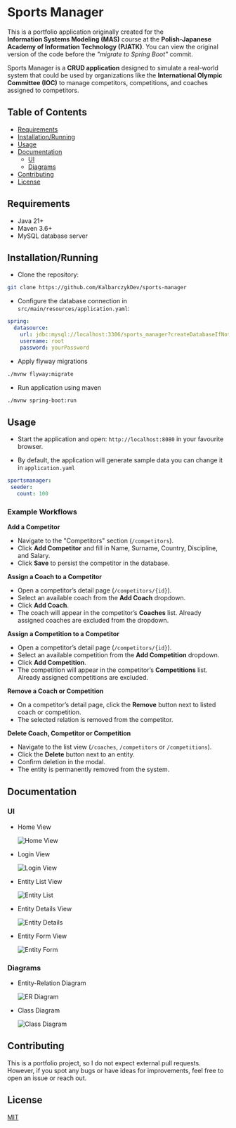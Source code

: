 # Sports Manager

This is a portfolio application originally created for the  
**Information Systems Modeling (MAS)** course at the **Polish-Japanese Academy of Information Technology (PJATK)**.
You can view the original version of the code before the _"migrate to Spring Boot"_ commit.

Sports Manager is a **CRUD application** designed to simulate a real-world system that could be used
by organizations like the **International Olympic Committee (IOC)** to manage competitors, competitions, and coaches
assigned to competitors.

## Table of Contents

- [Requirements](#requirements)
- [Installation/Running](#installationrunning)
- [Usage](#usage)
- [Documentation](#documentation)
    - [UI](#ui)
    - [Diagrams](#diagrams)
- [Contributing](#contributing)
- [License](#license)

## Requirements

- Java 21+
- Maven 3.6+
- MySQL database server

## Installation/Running

* Clone the repository:

```bash
git clone https://github.com/KalbarczykDev/sports-manager
```

* Configure the database connection in `src/main/resources/application.yaml`:

```yaml 
spring:
  datasource:
    url: jdbc:mysql://localhost:3306/sports_manager?createDatabaseIfNotExist=True
    username: root
    password: yourPassword 
```

* Apply flyway migrations

```bash
./mvnw flyway:migrate
```

* Run application using maven

```bash
./mvnw spring-boot:run
  ```

## Usage

- Start the application and open: `http://localhost:8080` in your favourite browser.

- By default, the application will generate sample data you can change it in `application.yaml`

 ````yaml
sportsmanager:
  seeder:
    count: 100
````

### Example Workflows

**Add a Competitor**

- Navigate to the "Competitors" section (`/competitors`).
- Click **Add Competitor** and fill in Name, Surname, Country, Discipline, and Salary.
- Click **Save** to persist the competitor in the database.

**Assign a Coach to a Competitor**

- Open a competitor’s detail page (`/competitors/{id}`).
- Select an available coach from the **Add Coach** dropdown.
- Click **Add Coach**.
- The coach will appear in the competitor’s **Coaches** list. Already assigned coaches are excluded from the dropdown.

**Assign a Competition to a Competitor**

- Open a competitor’s detail page (`/competitors/{id}`).
- Select an available competition from the **Add Competition** dropdown.
- Click **Add Competition**.
- The competition will appear in the competitor’s **Competitions** list. Already assigned competitions are excluded.

**Remove a Coach or Competition**

- On a competitor’s detail page, click the **Remove** button next to listed coach or competition.
- The selected relation is removed from the competitor.

**Delete Coach, Competitor or Competition**

- Navigate to the list view (`/coaches`, `/competitors` or `/competitions`).
- Click the **Delete** button next to an entity.
- Confirm deletion in the modal.
- The entity is permanently removed from the system.

## Documentation

### UI

* Home View

  ![Home View](images/home.png)

* Login View

  ![Login View](images/login.png)

* Entity List View

  ![Entity List](images/entity-list.png)

* Entity Details View

  ![Entity Details](images/entity-details.png)

* Entity Form View

  ![Entity Form](images/entity-form.png)

### Diagrams

* Entity-Relation Diagram

  ![ER Diagram](images/er-diagram.png)

* Class Diagram

  ![Class Diagram](./images/class-diagram.png)

## Contributing

This is a portfolio project, so I do not expect external pull requests.
However, if you spot any bugs or have ideas for improvements, feel free to open an issue or reach out.

## License

[MIT](LICENSE)

